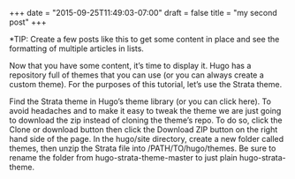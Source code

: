 +++
date = "2015-09-25T11:49:03-07:00"
draft = false
title = "my second post"
+++

*TIP: Create a few posts like this to get some content in place and see the formatting of multiple articles in lists.

Now that you have some content, it’s time to display it. Hugo has a repository full of themes that you can use (or you can always create a custom theme). For the purposes of this tutorial, let’s use the Strata theme.

Find the Strata theme in Hugo’s theme library (or you can click here). To avoid headaches and to make it easy to tweak the theme we are just going to download the zip instead of cloning the theme’s repo. To do so, click the Clone or download button then click the Download ZIP button on the right hand side of the page. In the hugo/site directory, create a new folder called themes, then unzip the Strata file into /PATH/TO/hugo/themes. Be sure to rename the folder from hugo-strata-theme-master to just plain hugo-strata-theme.
